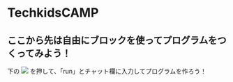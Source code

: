 # TechkidsCAMP

## ここから先は自由にブロックを使ってプログラムをつくってみよう！

下の
![](https://raw.githubusercontent.com/camp-minecraft/TechkidsCampTutorial/master/images/finishbutton.png)
を押して、「run」とチャット欄に入力してプログラムを作ろう！